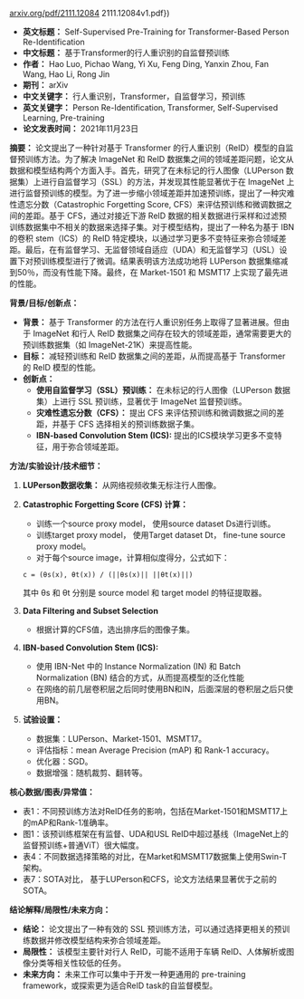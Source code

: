[arxiv.org/pdf/2111.12084](https://arxiv.org/pdf/2111.12084)
2111.12084v1.pdf})

*   **英文标题：** Self-Supervised Pre-Training for Transformer-Based Person Re-Identification
*   **中文标题：** 基于Transformer的行人重识别的自监督预训练
*   **作者：** Hao Luo, Pichao Wang, Yi Xu, Feng Ding, Yanxin Zhou, Fan Wang, Hao Li, Rong Jin
*   **期刊：** arXiv
*   **中文关键字：** 行人重识别，Transformer，自监督学习，预训练
*   **英文关键字：** Person Re-Identification, Transformer, Self-Supervised Learning, Pre-training
*   **论文发表时间：** 2021年11月23日

**摘要：**
论文提出了一种针对基于 Transformer 的行人重识别（ReID）模型的自监督预训练方法。为了解决 ImageNet 和 ReID 数据集之间的领域差距问题，论文从数据和模型结构两个方面入手。首先，研究了在未标记的行人图像（LUPerson 数据集）上进行自监督学习（SSL）的方法，并发现其性能显著优于在 ImageNet 上进行监督预训练的模型。为了进一步缩小领域差距并加速预训练，提出了一种灾难性遗忘分数（Catastrophic Forgetting Score, CFS）来评估预训练和微调数据之间的差距。基于 CFS，通过对接近下游 ReID 数据的相关数据进行采样和过滤预训练数据集中不相关的数据来选择子集。对于模型结构，提出了一种名为基于 IBN 的卷积 stem（ICS）的 ReID 特定模块，以通过学习更多不变特征来弥合领域差距。最后，在有监督学习、无监督领域自适应（UDA）和无监督学习（USL）设置下对预训练模型进行了微调。结果表明该方法成功地将 LUPerson 数据集缩减到50％，而没有性能下降。最终，在 Market-1501 和 MSMT17 上实现了最先进的性能。

**背景/目标/创新点：**
*   **背景：** 基于 Transformer 的方法在行人重识别任务上取得了显著进展。但由于 ImageNet 和行人 ReID 数据集之间存在较大的领域差距，通常需要更大的预训练数据集（如 ImageNet-21K）来提高性能。
*   **目标：** 减轻预训练和 ReID 数据集之间的差距，从而提高基于 Transformer 的 ReID 模型的性能。
*   **创新点：**
    *   **使用自监督学习（SSL）预训练：** 在未标记的行人图像（LUPerson 数据集）上进行 SSL 预训练，显著优于 ImageNet 监督预训练。
    *   **灾难性遗忘分数（CFS）：** 提出 CFS 来评估预训练和微调数据之间的差距，并基于 CFS 选择相关的预训练数据子集。
    *   **IBN-based Convolution Stem (ICS):**  提出的ICS模块学习更多不变特征，用于弥合领域差距。

**方法/实验设计/技术细节：**
1.  **LUPerson数据收集：** 从网络视频收集无标注行人图像。
2.  **Catastrophic Forgetting Score (CFS) 计算：**
    *   训练一个source proxy model， 使用source dataset Ds进行训练。
    *   训练target proxy model， 使用Target dataset Dt， fine-tune source proxy model。
    *   对于每个source image，计算相似度得分，公式如下：
    ```
    c = (θs(x), θt(x)) / (||θs(x)|| ||θt(x)||)
    ```
    其中 θs 和 θt 分别是 source model 和 target model 的特征提取器。
3.  **Data Filtering and Subset Selection**
    *   根据计算的CFS值，选出排序后的图像子集。
4.  **IBN-based Convolution Stem (ICS):**

    *   使用 IBN-Net 中的 Instance Normalization (IN) 和 Batch Normalization (BN) 结合的方式，从而提高模型的泛化性能
    *   在网络的前几层卷积层之后同时使用BN和IN，后面深层的卷积层之后只使用BN。
5.  **试验设置：**
    *   数据集：LUPerson、Market-1501、MSMT17。
    *   评估指标：mean Average Precision (mAP) 和 Rank-1 accuracy。
    *   优化器：SGD。
    *   数据增强：随机裁剪、翻转等。

**核心数据/图表/异常值：**
*   表1：不同预训练方法对ReID任务的影响，包括在Market-1501和MSMT17上的mAP和Rank-1准确率。
*   图1：该预训练框架在有监督、UDA和USL ReID中超过基线（ImageNet上的监督预训练+普通ViT）很大幅度。
*   表4：不同数据选择策略的对比，在Market和MSMT17数据集上使用Swin-T架构。
*   表7：SOTA对比， 基于LUPerson和CFS，论文方法结果显著优于之前的SOTA。

**结论解释/局限性/未来方向：**
*   **结论：** 论文提出了一种有效的 SSL 预训练方法，可以通过选择更相关的预训练数据并修改模型结构来弥合领域差距。
*   **局限性：** 该模型主要针对行人 ReID，可能不适用于车辆 ReID、人体解析或图像分类等相关性较低的任务。
*   **未来方向：** 未来工作可以集中于开发一种更通用的 pre-training framework，或探索更为适合ReID task的自监督模型。



